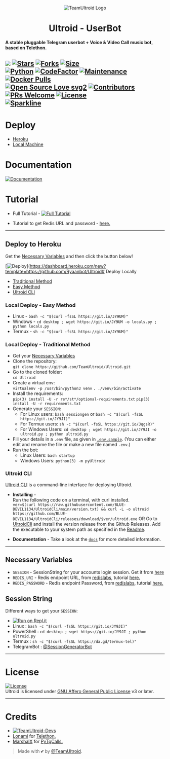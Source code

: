 <p align="center">
  <img src="./resources/extras/logo_readme.jpg" alt="TeamUltroid Logo">
</p>
<h1 align="center">
  <b>Ultroid - UserBot</b>
</h1>

<b>A stable pluggable Telegram userbot + Voice & Video Call music bot, based on Telethon.</b>

[![](https://img.shields.io/badge/Ultroid-v0.3-blue)](#)
[![Stars](https://img.shields.io/github/stars/TeamUltroid/Ultroid?style=flat-square&color=yellow)](https://github.com/TeamUltroid/Ultroid/stargazers)
[![Forks](https://img.shields.io/github/forks/TeamUltroid/Ultroid?style=flat-square&color=orange)](https://github.com/TeamUltroid/Ultroid/fork)
[![Size](https://img.shields.io/github/repo-size/TeamUltroid/Ultroid?style=flat-square&color=green)](https://github.com/TeamUltroid/Ultroid/)   
[![Python](https://img.shields.io/badge/Python-v3.9.9-blue)](https://www.python.org/)
[![CodeFactor](https://www.codefactor.io/repository/github/teamultroid/ultroid/badge/main)](https://www.codefactor.io/repository/github/teamultroid/ultroid/overview/main)
[![Maintenance](https://img.shields.io/badge/Maintained%3F-yes-green.svg)](https://github.com/TeamUltroid/Ultroid/graphs/commit-activity)
[![Docker Pulls](https://img.shields.io/docker/pulls/theteamultroid/ultroid?style=flat-square)](https://img.shields.io/docker/pulls/theteamultroid/ultroid?style=flat-square)   
[![Open Source Love svg2](https://badges.frapsoft.com/os/v2/open-source.svg?v=103)](https://github.com/TeamUltroid/Ultroid)
[![Contributors](https://img.shields.io/github/contributors/TeamUltroid/Ultroid?style=flat-square&color=green)](https://github.com/TeamUltroid/Ultroid/graphs/contributors)
[![PRs Welcome](https://img.shields.io/badge/PRs-welcome-brightgreen.svg?style=flat-square)](https://makeapullrequest.com)
[![License](https://img.shields.io/badge/License-AGPL-blue)](https://github.com/TeamUltroid/Ultroid/blob/main/LICENSE)   
[![Sparkline](https://stars.medv.io/Teamultroid/Ultroid.svg)](https://stars.medv.io/TeamUltroid/Ultroid)
----

# Deploy
- [Heroku](#Deploy-to-Heroku)
- [Local Machine](#Deploy-Locally)

# Documentation 
[![Documentation](https://img.shields.io/badge/Documentation-Ultroid-blue)](https://dashboard.heroku.com/new?button-url=https://github.com/Ryaanbot/Ultroid&template=https://github.com/Ryaanbot/Ultroid)

# Tutorial 
- Full Tutorial - [![Full Tutorial](https://img.shields.io/badge/Watch%20Now-blue)](https://www.youtube.com/watch?v=0wAV7pUzhDQ)

- Tutorial to get Redis URL and password - [here.](./resources/extras/redistut.md)
---

## Deploy to Heroku
Get the [Necessary Variables](#Necessary-Variables) and then click the button below!  

[![Deploy](https://www.herokucdn.com/deploy/button.svg)](https://dashboard.heroku.com/new?template=https://github.com/Ryaanbot/Ultroid# Deploy Locally
- [Traditional Method](#local-deploy---traditional-method)
- [Easy Method](#local-deploy---easy-method)
- [Ultroid CLI](#Ultroid-CLI)

### Local Deploy - Easy Method
- Linux - `bash -c "$(curl -fsSL https://git.io/JY9UM)"`
- Windows - `cd desktop ; wget https://git.io/JY9UM -o locals.py ; python locals.py`
- Termux - `sh -c "$(curl -fsSL https://git.io/JY9UM)"`

### Local Deploy - Traditional Method
- Get your [Necessary Variables](#Necessary-Variables)
- Clone the repository:    
`git clone https://github.com/TeamUltroid/Ultroid.git`
- Go to the cloned folder:    
`cd Ultroid`
- Create a virtual env:      
`virtualenv -p /usr/bin/python3 venv`
`. ./venv/bin/activate`
- Install the requirements:      
`pip(3) install -U -r re*/st*/optional-requirements.txt`
`pip(3) install -U -r requirements.txt`
- Generate your `SESSION`:
  - For Linux users:
    `bash sessiongen`
     or
    `bash -c "$(curl -fsSL https://git.io/JY9JI)"`
  - For Termux users:
    `sh -c "$(curl -fsSL https://git.io/JqgsR)"`
  - For Windows Users:
    `cd desktop ; wget https://git.io/JY9JI -o ultroid.py ; python ultroid.py`
- Fill your details in a `.env` file, as given in [`.env.sample`](https://github.com/TeamUltroid/Ultroid/blob/main/.env.sample).
(You can either edit and rename the file or make a new file named `.env`.)
- Run the bot:
  - Linux Users:
   `bash startup`
  - Windows Users:
    `python(3) -m pyUltroid`

### Ultroid CLI
[Ultroid CLI](https://github.com/BLUE-DEVIL1134/UltroidCli) is a command-line interface for deploying Ultroid.   

- **Installing** -    
Run the following code on a terminal, with curl installed.   
`ver=$(curl https://raw.githubusercontent.com/BLUE-DEVIL1134/UltroidCli/main/version.txt) && curl -L -o ultroid https://github.com/BLUE-DEVIL1134/UltroidCli/releases/download/$ver/ultroid.exe`
OR
Go to [UltroidCli](https://github.com/BLUE-DEVIL1134/UltroidCli) and install the version release from the Github Releases. Add the executable to your system path as specified in the [Readme](https://github.com/BLUE-DEVIL1134/UltroidCli#how-to-use-ultroidcli-).   

- **Documentation** -
Take a look at the [`docs`](https://blue-devil1134.github.io/UltroidCli/) for more detailed information.

---
## Necessary Variables
- `SESSION` - SessionString for your accounts login session. Get it from [here](#Session-String)
- `REDIS_URI` - Redis endpoint URL, from [redislabs](http://redislabs.com/), tutorial [here.](./resources/extras/redistut.md)
- `REDIS_PASSWORD` - Redis endpoint Password, from [redislabs](http://redislabs.com/), tutorial [here.](./resources/extras/redistut.md)

## Session String
Different ways to get your `SESSION`:
* [![Run on Repl.it](https://replit.com/badge/github/TeamUltroid/Ultroid)](https://replit.com/@TeamUltroid/UltroidStringSession)
* Linux : `bash -c "$(curl -fsSL https://git.io/JY9JI)"`
* PowerShell : `cd desktop ; wget https://git.io/JY9JI ; python ultroid.py`
* Termux : `sh -c "$(curl -fsSL https://da.gd/termux-tel)"`
* TelegramBot : [@SessionGeneratorBot](https://t.me/SessionGeneratorBot)

---

# License
[![License](https://www.gnu.org/graphics/agplv3-155x51.png)](LICENSE)   
Ultroid is licensed under [GNU Affero General Public License](https://www.gnu.org/licenses/agpl-3.0.en.html) v3 or later.

---

# Credits
* [![TeamUltroid-Devs](https://img.shields.io/static/v1?label=Teamultroid&message=devs&color=critical)](https://t.me/UltroidDevs)
* [Lonami](https://github.com/LonamiWebs/) for [Telethon.](https://github.com/LonamiWebs/Telethon)
* [MarshalX](https://github.com/MarshalX) for [PyTgCalls.](https://github.com/MarshalX/tgcalls)

> Made with 💕 by [@TeamUltroid](https://t.me/TeamUltroid).    
